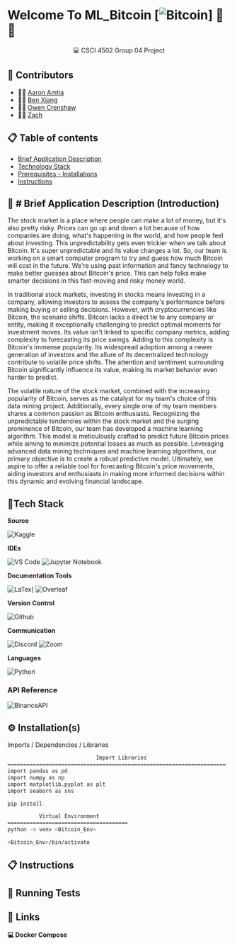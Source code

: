 # 			Welcome To ML_Bitcoin [![Bitcoin](https://img.shields.io/badge/Bitcoin-000000?style=for-the-badge&logo=bitcoin&logoColor=white)] 📖👋

<p align='center'> 
  💻 CSCI 4502 Group 04 Project
</p>




👥 Contributors
---------------

- 👨‍🍳 [Aaron Amha](https://github.com/AaronAmha)
- 👨‍🍳 [Ben Xiang](https://github.com/jonben3215)
- 👨‍🍳 [Owen Crenshaw](https://github.com/)
- 👩‍🍳 [Zach ](https://github.com/qung5100)

📋 Table of contents
--------------------

* [Brief Application Description ](#-brief-application-description-introduction)
* [Technology Stack](#tech-stack)
* [Prerequisites - Installations](#%EF%B8%8F-installation)
* [Instructions](#-instructions)

📝 # Brief Application Description (Introduction) 
-------------------------------------------------
The stock market is a place where people can make a lot of money, but it's also pretty risky. Prices can go up and down a lot because of how companies are doing, what's happening in the world, and how people feel about investing. This unpredictability gets even trickier when we talk about Bitcoin. It's super unpredictable and its value changes a lot. So, our team is working on a smart computer program to try and guess how much Bitcoin will cost in the future. We're using past information and fancy technology to make better guesses about Bitcoin's price. This can help folks make smarter decisions in this fast-moving and risky money world.

In traditional stock markets, investing in stocks means investing in a company, allowing investors to assess the company's performance before making buying or selling decisions. However, with cryptocurrencies like Bitcoin, the scenario shifts. Bitcoin lacks a direct tie to any company or entity, making it exceptionally challenging to predict optimal moments for investment moves. Its value isn't linked to specific company metrics, adding complexity to forecasting its price swings. Adding to this complexity is Bitcoin's immense popularity. Its widespread adoption among a newer generation of investors and the allure of its decentralized technology contribute to volatile price shifts. The attention and sentiment surrounding Bitcoin significantly influence its value, making its market behavior even harder to predict.

The volatile nature of the stock market, combined with the increasing popularity of Bitcoin, serves as the catalyst for my team's choice of this data mining project. Additionally, every single one of my team members shares a common passion as Bitcoin enthusiasts. Recognizing the unpredictable tendencies within the stock market and the surging prominence of Bitcoin, our team has developed a machine learning algorithm. This model is meticulously crafted to predict future Bitcoin prices while aiming to minimize potential losses as much as possible. Leveraging advanced data mining techniques and machine learning algorithms, our primary objective is to create a robust predictive model. Ultimately, we aspire to offer a reliable tool for forecasting Bitcoin's price movements, aiding investors and enthusiasts in making more informed decisions within this dynamic and evolving financial landscape.



## 📱Tech Stack

**Source**

![Kaggle](https://img.shields.io/badge/Kaggle-20BEFF?style=for-the-badge&logo=Kaggle&logoColor=white)

**IDEs**

![VS Code](https://img.shields.io/badge/Visual_Studio_Code-0078D4?style=for-the-badge&logo=visual%20studio%20code&logoColor=white)
![Jupyter Notebook](https://img.shields.io/badge/Made%20with-Jupyter-orange?style=for-the-badge&logo=Jupyter)

**Documentation Tools** 

![LaTex](https://img.shields.io/badge/Made%20with-LaTeX-1f425f.svg)]
![Overleaf](https://img.shields.io/badge/Overleaf-47A141?style=for-the-badge&logo=Overleaf&logoColor=white)

**Version Control**

![Github](https://img.shields.io/badge/GitHub-100000?style=for-the-badge&logo=github&logoColor=white)

**Communication**

![Discord](https://img.shields.io/badge/Discord-7289DA?style=for-the-badge&logo=discord&logoColor=white)
![Zoom](https://img.shields.io/badge/Zoom-2D8CFF?style=for-the-badge&logo=zoom&logoColor=white)

**Languages**

![Python](https://img.shields.io/badge/Python-3776AB?style=for-the-badge&logo=python&logoColor=white)


### API Reference

![BinanceAPI](https://img.shields.io/badge/Binance-FCD535?style=for-the-badge&logo=binance&logoColor=white)



## ⚙️ Installation(s)

Imports / Dependencies / Libraries

```bash
                            Import Libraries
=====================================================================
import pandas as pd
import numpy as np
import matplotlib.pyplot as plt
import seaborn as sns

pip install 
```
```bash
          Virtual Environment
======================================
python -m venv <Bitcoin_Env>

<Bitcoin_Env>/bin/activate


```


## 📋 Instructions


        
## 🧪 Running Tests




## 🔗 Links

**💻 Docker Compose**


